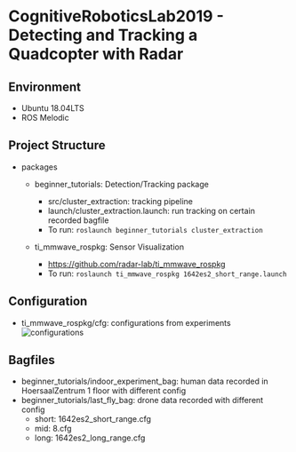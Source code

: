 # CognitiveRoboticsLab2019 - Detecting and Tracking a Quadcopter with Radar

## Environment
- Ubuntu 18.04LTS
- ROS Melodic
## Project Structure
- packages
    - beginner_tutorials: Detection/Tracking package
        - src/cluster_extraction: tracking pipeline
        - launch/cluster_extraction.launch: run tracking on certain recorded bagfile
        - To run: ```roslaunch beginner_tutorials cluster_extraction ```
        
    - ti_mmwave_rospkg: Sensor Visualization
        - https://github.com/radar-lab/ti_mmwave_rospkg
        - To run: ```roslaunch ti_mmwave_rospkg 1642es2_short_range.launch  ```


## Configuration
- ti_mmwave_rospkg/cfg: configurations from experiments
 ![configurations](./cfg_explanation.png)


## Bagfiles
- beginner_tutorials/indoor_experiment_bag: human data recorded in HoersaalZentrum 1 floor with different config
- beginner_tutorials/last_fly_bag: drone data recorded with different config
    - short: 1642es2_short_range.cfg
    - mid: 8.cfg
    - long: 1642es2_long_range.cfg

